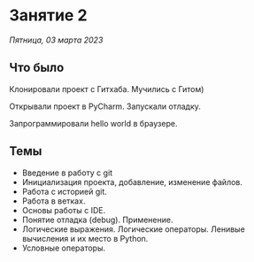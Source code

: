 # Занятие 2

_Пятница, 03 марта 2023_

## Что было

Клонировали проект с Гитхаба. Мучились с Гитом)

Открывали проект в PyCharm. Запускали отладку.

Запрограммировали hello world в браузере.

## Темы

- Введение в работу с git
- Инициализация проекта, добавление, изменение файлов.
- Работа с историей git.
- Работа в ветках.
- Основы работы с IDE.
- Понятие отладка (debug). Применение.
- Логические выражения. Логические операторы. Ленивые вычисления и их место в Python.
- Условные операторы.
